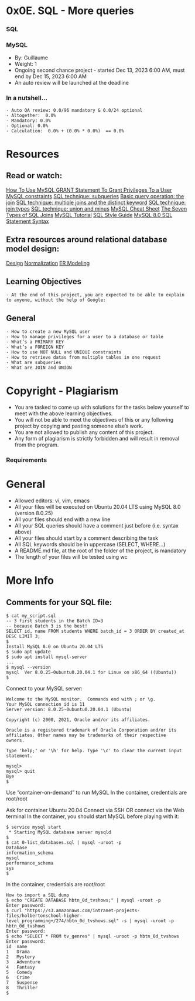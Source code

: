 # 0x0E. SQL - More queries
### SQL
### MySQL
 - By: Guillaume
 - Weight: 1
 - Ongoing second chance project - started Dec 13, 2023 6:00 AM, must end by Dec 15, 2023 6:00 AM
 - An auto review will be launched at the deadline
### In a nutshell…
    - Auto QA review: 0.0/96 mandatory & 0.0/24 optional
    - Altogether:  0.0%
    - Mandatory: 0.0%
    - Optional: 0.0%
    - Calculation:  0.0% + (0.0% * 0.0%)  == 0.0%


# Resources
## Read or watch:

[How To Use MySQL GRANT Statement To Grant Privileges To a User](https://intranet.alxswe.com/rltoken/RniBKj48bnIN8xpXhGl1yA)
[MySQL constraints](https://intranet.alxswe.com/rltoken/FIiEIvA6IN_hSKM5TvgyxQ)
[SQL technique: subqueries](https://intranet.alxswe.com/rltoken/LrovGa6N-OE2ID_tpWZRaQ)
[Basic query operation: the join](https://intranet.alxswe.com/rltoken/kR71h5zjkPtx4kBoVf7q0g)
[SQL technique: multiple joins and the distinct keyword](https://intranet.alxswe.com/rltoken/HhZ6TJ1q5S0aR4lhfpKdOQ)
[SQL technique: join types](https://intranet.alxswe.com/rltoken/T6FZUQdsMzr8hgNInBzudA)
[SQL technique: union and minus](https://intranet.alxswe.com/rltoken/Nd-sdM8QUpf0YKIlXzVv4w)
[MySQL Cheat Sheet](https://intranet.alxswe.com/rltoken/iSNyinU6SPWTGDUWMmcRkg)
[The Seven Types of SQL Joins](https://intranet.alxswe.com/rltoken/-plhBsra0N7BOuFoEg--zg)
[MySQL Tutorial](https://intranet.alxswe.com/rltoken/I4Lws_eQrIrNTbkZvvk-oQ)
[SQL Style Guide](https://intranet.alxswe.com/rltoken/051eAEP_rePBU7jeh879GA)
[MySQL 8.0 SQL Statement Syntax](https://intranet.alxswe.com/rltoken/YavbYiraYFr8oTukT_N6eQ)

## Extra resources around relational database model design:

[Design](https://intranet.alxswe.com/rltoken/EWLRPeqr5sQ9AqfoG_KXxw)
[Normalization](https://intranet.alxswe.com/rltoken/mqBhYoSYbhH5ZZrhDcY0kA)
[ER Modeling](https://intranet.alxswe.com/rltoken/R0exkJmf-2ddKjGfa8D0dA)

## Learning Objectives
    - At the end of this project, you are expected to be able to explain to anyone, without the help of Google:

## General
    - How to create a new MySQL user
    - How to manage privileges for a user to a database or table
    - What’s a PRIMARY KEY
    - What’s a FOREIGN KEY
    - How to use NOT NULL and UNIQUE constraints
    - How to retrieve datas from multiple tables in one request
    - What are subqueries
    - What are JOIN and UNION

# Copyright - Plagiarism
- You are tasked to come up with solutions for the tasks below yourself to meet with the above learning objectives.
- You will not be able to meet the objectives of this or any following project by copying and pasting someone else’s work.
- You are not allowed to publish any content of this project.
- Any form of plagiarism is strictly forbidden and will result in removal from the program.

### Requirements

# General

- Allowed editors: vi, vim, emacs
- All your files will be executed on Ubuntu 20.04 LTS using MySQL 8.0 (version 8.0.25)
- All your files should end with a new line
- All your SQL queries should have a comment just before (i.e. syntax above)
- All your files should start by a comment describing the task
- All SQL keywords should be in uppercase (SELECT, WHERE…)
- A README.md file, at the root of the folder of the project, is mandatory
- The length of your files will be tested using wc

# More Info
## Comments for your SQL file:
```
$ cat my_script.sql
-- 3 first students in the Batch ID=3
-- because Batch 3 is the best!
SELECT id, name FROM students WHERE batch_id = 3 ORDER BY created_at DESC LIMIT 3;
$
Install MySQL 8.0 on Ubuntu 20.04 LTS
$ sudo apt update
$ sudo apt install mysql-server
...
$ mysql --version
mysql  Ver 8.0.25-0ubuntu0.20.04.1 for Linux on x86_64 ((Ubuntu))
$
```
Connect to your MySQL server:

```$ sudo mysql
Welcome to the MySQL monitor.  Commands end with ; or \g.
Your MySQL connection id is 11
Server version: 8.0.25-0ubuntu0.20.04.1 (Ubuntu)

Copyright (c) 2000, 2021, Oracle and/or its affiliates.

Oracle is a registered trademark of Oracle Corporation and/or its
affiliates. Other names may be trademarks of their respective
owners.

Type 'help;' or '\h' for help. Type '\c' to clear the current input statement.

mysql>
mysql> quit
Bye
$
```
Use “container-on-demand” to run MySQL
In the container, credentials are root/root

Ask for container Ubuntu 20.04
Connect via SSH
OR connect via the Web terminal
In the container, you should start MySQL before playing with it:
```
$ service mysql start                                                   
 * Starting MySQL database server mysqld 
$
$ cat 0-list_databases.sql | mysql -uroot -p                               
Database                                                                                   
information_schema                                                                         
mysql                                                                                      
performance_schema                                                                         
sys                      
$
```
In the container, credentials are root/root

```
How to import a SQL dump
$ echo "CREATE DATABASE hbtn_0d_tvshows;" | mysql -uroot -p
Enter password: 
$ curl "https://s3.amazonaws.com/intranet-projects-files/holbertonschool-higher-level_programming+/274/hbtn_0d_tvshows.sql" -s | mysql -uroot -p hbtn_0d_tvshows
Enter password: 
$ echo "SELECT * FROM tv_genres" | mysql -uroot -p hbtn_0d_tvshows
Enter password: 
id  name
1   Drama
2   Mystery
3   Adventure
4   Fantasy
5   Comedy
6   Crime
7   Suspense
8   Thriller
$
```